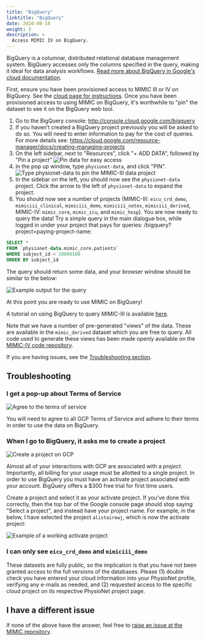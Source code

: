 ```yaml
---
title: "BigQuery"
linktitle: "BigQuery"
date: 2020-08-10
weight: 3
description: >
  Access MIMIC IV on BigQuery.
---
```


BigQuery is a columnar, distributed relational database management system. BigQuery accesses only the columns specified in the query, making it ideal for data analysis workflows. [Read more about BigQuery in Google's cloud documentation](https://cloud.google.com/bigquery/).

First, ensure you have been provisioned access to MIMIC III or IV on BigQuery. See the [cloud page for instructions](../../cloud). Once you have been provisioned access to using MIMIC on BigQuery, it's worthwhile to "pin" the dataset to see it on the BigQuery web tool.

1. Go to the BigQuery console: http://console.cloud.google.com/bigquery
2. If you haven’t created a BigQuery project previously you will be asked to do so. You will need to enter information to pay for the cost of queries. For more details see: https://cloud.google.com/resource-manager/docs/creating-managing-projects
3. On the left sidebar, next to "Resources", click "+ ADD DATA", followed by "Pin a project"
![Pin data for easy access](/img/cloud/bq/pin_data.png)
4. In the pop up window, type `physionet-data`, and click "PIN".
![Type physionet-data to pin the MIMIC-III data project](/img/cloud/bq/pin_physionet_data.png)
5. In the sidebar on the left, you should now see the `physionet-data` project. Click the arrow to the left of `physionet-data` to expand the project.
6. You should now see a number of projects (MIMIC-III: `eicu_crd_demo`, `mimiciii_clinical`, `mimiciii_demo`, `mimiciii_notes`, `mimiciii_derived`, MIMIC-IV: `mimic_core`, `mimic_icu`, and `mimic_hosp`). You are now ready to query the data! Try a simple query in the main dialogue box, while logged in under your project that pays for queries: /bigquery?project=paying-project-name:

```sql
SELECT *
FROM `physionet-data.mimic_core.patients`
WHERE subject_id < 10000100
ORDER BY subject_id
```

The query should return some data, and your browser window should be similar to the below:

![Example output for the query](/img/cloud/bq/example_query.png)

At this point you are ready to use MIMIC on BigQuery!

A tutorial on using BigQuery to query MIMIC-III is available [here](/docs/iii/tutorials/intro-to-mimic-iii-bq).

Note that we have a number of pre-generated "views" of the data. These are available in the `mimic_derived` dataset which you are free to query. All code used to generate these views has been made openly available on the [MIMIC-IV code repository](https://github.com/MIT-LCP/mimic-iv/).

If you are having issues, see the [Troubleshooting section](#troubleshooting).

## Troubleshooting

### I get a pop-up about Terms of Service

![Agree to the terms of service](/img/cloud/bq/agree_tos.png)

You will need to agree to all GCP Terms of Service and adhere to their terms in order to use the data on BigQuery.

### When I go to BigQuery, it asks me to create a project

![Create a project on GCP](/img/cloud/bq/create_project.png)

Almost all of your interactions with GCP are associated with a *project*. Importantly, all billing for your usage must be allotted to a single project.
In order to use BigQuery you must have an activate project associated with your account. BigQuery offers a $300 free trial for first time users.

Create a project and select it as your activate project. If you've done this correctly, then the top bar of the Google console page should stop saying "Select a project", and instead have your project name. For example, in the below, I have selected the project `alistairewj`, which is now the activate project:

![Example of a working activate project](/img/cloud/bq/active_project.png)


### I can only see `eicu_crd_demo` and `mimiciii_demo`

These datasets are fully public, so the implication is that you have not been granted access to the full versions of the databases.
Please (1) double check you have entered your cloud information into your PhysioNet profile, verifying any e-mails as needed, and (2) requested access to the specific cloud project on its respective PhysioNet project page.

## I have a different issue

If none of the above have the answer, feel free to [raise an issue at the MIMIC repository](https://github.com/MIT-LCP/mimic-code/issues).
